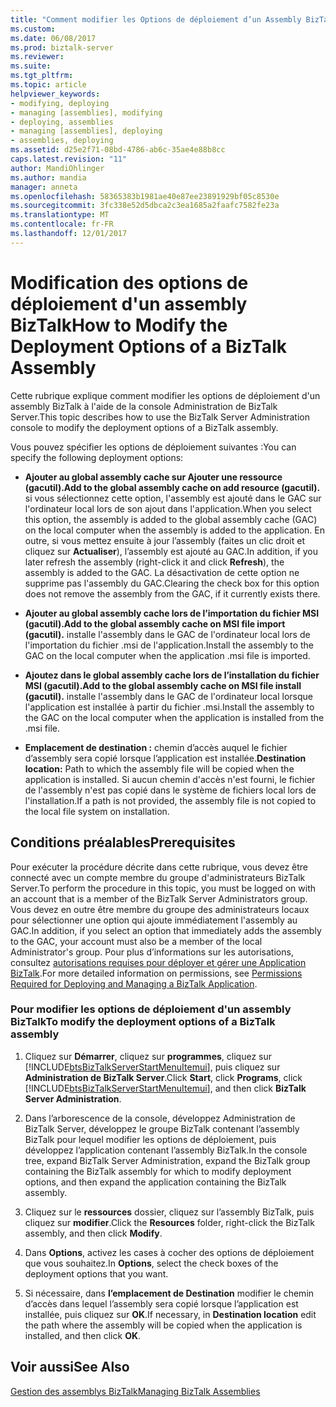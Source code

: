 ```yaml
---
title: "Comment modifier les Options de déploiement d’un Assembly BizTalk | Documents Microsoft"
ms.custom: 
ms.date: 06/08/2017
ms.prod: biztalk-server
ms.reviewer: 
ms.suite: 
ms.tgt_pltfrm: 
ms.topic: article
helpviewer_keywords:
- modifying, deploying
- managing [assemblies], modifying
- deploying, assemblies
- managing [assemblies], deploying
- assemblies, deploying
ms.assetid: d25e2f71-08bd-4786-ab6c-35ae4e88b8cc
caps.latest.revision: "11"
author: MandiOhlinger
ms.author: mandia
manager: anneta
ms.openlocfilehash: 58365383b1981ae40e87ee23891929bf05c8530e
ms.sourcegitcommit: 3fc338e52d5dbca2c3ea1685a2faafc7582fe23a
ms.translationtype: MT
ms.contentlocale: fr-FR
ms.lasthandoff: 12/01/2017
---
```

# <a name="how-to-modify-the-deployment-options-of-a-biztalk-assembly"></a><span data-ttu-id="7e319-102">Modification des options de déploiement d'un assembly BizTalk</span><span class="sxs-lookup"><span data-stu-id="7e319-102">How to Modify the Deployment Options of a BizTalk Assembly</span></span>
<span data-ttu-id="7e319-103">Cette rubrique explique comment modifier les options de déploiement d'un assembly BizTalk à l'aide de la console Administration de BizTalk Server.</span><span class="sxs-lookup"><span data-stu-id="7e319-103">This topic describes how to use the BizTalk Server Administration console to modify the deployment options of a BizTalk assembly.</span></span>  
  
 <span data-ttu-id="7e319-104">Vous pouvez spécifier les options de déploiement suivantes :</span><span class="sxs-lookup"><span data-stu-id="7e319-104">You can specify the following deployment options:</span></span>  
  
-   <span data-ttu-id="7e319-105">**Ajouter au global assembly cache sur Ajouter une ressource (gacutil).**</span><span class="sxs-lookup"><span data-stu-id="7e319-105">**Add to the global assembly cache on add resource (gacutil).**</span></span> <span data-ttu-id="7e319-106">si vous sélectionnez cette option, l'assembly est ajouté dans le GAC sur l'ordinateur local lors de son ajout dans l'application.</span><span class="sxs-lookup"><span data-stu-id="7e319-106">When you select this option, the assembly is added to the global assembly cache (GAC) on the local computer when the assembly is added to the application.</span></span> <span data-ttu-id="7e319-107">En outre, si vous mettez ensuite à jour l’assembly (faites un clic droit et cliquez sur **Actualiser**), l’assembly est ajouté au GAC.</span><span class="sxs-lookup"><span data-stu-id="7e319-107">In addition, if you later refresh the assembly (right-click it and click **Refresh**), the assembly is added to the GAC.</span></span> <span data-ttu-id="7e319-108">La désactivation de cette option ne supprime pas l'assembly du GAC.</span><span class="sxs-lookup"><span data-stu-id="7e319-108">Clearing the check box for this option does not remove the assembly from the GAC, if it currently exists there.</span></span>  
  
-   <span data-ttu-id="7e319-109">**Ajouter au global assembly cache lors de l’importation du fichier MSI (gacutil).**</span><span class="sxs-lookup"><span data-stu-id="7e319-109">**Add to the global assembly cache on MSI file import (gacutil).**</span></span> <span data-ttu-id="7e319-110">installe l'assembly dans le GAC de l'ordinateur local lors de l'importation du fichier .msi de l'application.</span><span class="sxs-lookup"><span data-stu-id="7e319-110">Install the assembly to the GAC on the local computer when the application .msi file is imported.</span></span>  
  
-   <span data-ttu-id="7e319-111">**Ajoutez dans le global assembly cache lors de l’installation du fichier MSI (gacutil).**</span><span class="sxs-lookup"><span data-stu-id="7e319-111">**Add to the global assembly cache on MSI file install (gacutil).**</span></span> <span data-ttu-id="7e319-112">installe l'assembly dans le GAC de l'ordinateur local lorsque l'application est installée à partir du fichier .msi.</span><span class="sxs-lookup"><span data-stu-id="7e319-112">Install the assembly to the GAC on the local computer when the application is installed from the .msi file.</span></span>  
  
-   <span data-ttu-id="7e319-113">**Emplacement de destination :** chemin d’accès auquel le fichier d’assembly sera copié lorsque l’application est installée.</span><span class="sxs-lookup"><span data-stu-id="7e319-113">**Destination location:** Path to which the assembly file will be copied when the application is installed.</span></span> <span data-ttu-id="7e319-114">Si aucun chemin d'accès n'est fourni, le fichier de l'assembly n'est pas copié dans le système de fichiers local lors de l'installation.</span><span class="sxs-lookup"><span data-stu-id="7e319-114">If a path is not provided, the assembly file is not copied to the local file system on installation.</span></span>  
  
## <a name="prerequisites"></a><span data-ttu-id="7e319-115">Conditions préalables</span><span class="sxs-lookup"><span data-stu-id="7e319-115">Prerequisites</span></span>  
 <span data-ttu-id="7e319-116">Pour exécuter la procédure décrite dans cette rubrique, vous devez être connecté avec un compte membre du groupe d'administrateurs BizTalk Server.</span><span class="sxs-lookup"><span data-stu-id="7e319-116">To perform the procedure in this topic, you must be logged on with an account that is a member of the BizTalk Server Administrators group.</span></span> <span data-ttu-id="7e319-117">Vous devez en outre être membre du groupe des administrateurs locaux pour sélectionner une option qui ajoute immédiatement l'assembly au GAC.</span><span class="sxs-lookup"><span data-stu-id="7e319-117">In addition, if you select an option that immediately adds the assembly to the GAC, your account must also be a member of the local Administrator's group.</span></span> <span data-ttu-id="7e319-118">Pour plus d’informations sur les autorisations, consultez [autorisations requises pour déployer et gérer une Application BizTalk](../core/permissions-required-for-deploying-and-managing-a-biztalk-application.md).</span><span class="sxs-lookup"><span data-stu-id="7e319-118">For more detailed information on permissions, see [Permissions Required for Deploying and Managing a BizTalk Application](../core/permissions-required-for-deploying-and-managing-a-biztalk-application.md).</span></span>  
  
### <a name="to-modify-the-deployment-options-of-a-biztalk-assembly"></a><span data-ttu-id="7e319-119">Pour modifier les options de déploiement d'un assembly BizTalk</span><span class="sxs-lookup"><span data-stu-id="7e319-119">To modify the deployment options of a BizTalk assembly</span></span>  
  
1.  <span data-ttu-id="7e319-120">Cliquez sur **Démarrer**, cliquez sur **programmes**, cliquez sur [!INCLUDE[btsBizTalkServerStartMenuItemui](../includes/btsbiztalkserverstartmenuitemui-md.md)], puis cliquez sur **Administration de BizTalk Server**.</span><span class="sxs-lookup"><span data-stu-id="7e319-120">Click **Start**, click **Programs**, click [!INCLUDE[btsBizTalkServerStartMenuItemui](../includes/btsbiztalkserverstartmenuitemui-md.md)], and then click **BizTalk Server Administration**.</span></span>  
  
2.  <span data-ttu-id="7e319-121">Dans l’arborescence de la console, développez Administration de BizTalk Server, développez le groupe BizTalk contenant l’assembly BizTalk pour lequel modifier les options de déploiement, puis développez l’application contenant l’assembly BizTalk.</span><span class="sxs-lookup"><span data-stu-id="7e319-121">In the console tree, expand BizTalk Server Administration, expand the BizTalk group containing the BizTalk assembly for which to modify deployment options, and then expand the application containing the BizTalk assembly.</span></span>  
  
3.  <span data-ttu-id="7e319-122">Cliquez sur le **ressources** dossier, cliquez sur l’assembly BizTalk, puis cliquez sur **modifier**.</span><span class="sxs-lookup"><span data-stu-id="7e319-122">Click the **Resources** folder, right-click the BizTalk assembly, and then click **Modify**.</span></span>  
  
4.  <span data-ttu-id="7e319-123">Dans **Options**, activez les cases à cocher des options de déploiement que vous souhaitez.</span><span class="sxs-lookup"><span data-stu-id="7e319-123">In **Options**, select the check boxes of the deployment options that you want.</span></span>  
  
5.  <span data-ttu-id="7e319-124">Si nécessaire, dans **l’emplacement de Destination** modifier le chemin d’accès dans lequel l’assembly sera copié lorsque l’application est installée, puis cliquez sur **OK**.</span><span class="sxs-lookup"><span data-stu-id="7e319-124">If necessary, in **Destination location** edit the path where the assembly will be copied when the application is installed, and then click **OK**.</span></span>  
  
## <a name="see-also"></a><span data-ttu-id="7e319-125">Voir aussi</span><span class="sxs-lookup"><span data-stu-id="7e319-125">See Also</span></span>  
 [<span data-ttu-id="7e319-126">Gestion des assemblys BizTalk</span><span class="sxs-lookup"><span data-stu-id="7e319-126">Managing BizTalk Assemblies</span></span>](../core/managing-biztalk-assemblies.md)